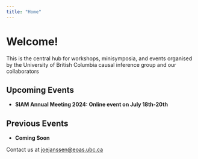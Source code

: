 ```yaml
---
title: "Home"
---
```


# Welcome!

This is the central hub for workshops, minisymposia, and events organised by the University of British Columbia causal inference group and our collaborators

## Upcoming Events

* **SIAM Annual Meeting 2024: Online event on July 18th-20th**

## Previous Events

* **Coming Soon**


Contact us at <joejanssen@eoas.ubc.ca>
